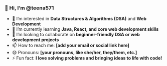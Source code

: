### 👋 Hi, I’m @teena571

- 👀 I’m interested in **Data Structures & Algorithms (DSA)** and **Web Development**
- 🌱 I’m currently learning **Java, React, and core web development skills**
- 💞️ I’m looking to collaborate on **beginner-friendly DSA or web development projects**
- 📫 How to reach me: **[add your email or social link here]**
- 😄 Pronouns: **[your pronouns, like she/her, they/them, etc.]**
- ⚡ Fun fact: **I love solving problems and bringing ideas to life with code!**

<!---
teena571/teena571 is a ✨ special ✨ repository because its `README.md` (this file) appears on your GitHub profile.
You can click the Preview link to take a look at your changes.
--->
